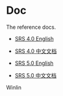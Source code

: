 # Doc

The reference docs.

* [SRS 4.0 English](https://ossrs.io/lts/en-us/docs/v4/tools/specs)
* [SRS 4.0 中文文档](https://ossrs.net/lts/zh-cn/docs/v4/tools/specs)

* [SRS 5.0 English](https://ossrs.io/lts/en-us/docs/v5/tools/specs)
* [SRS 5.0 中文文档](https://ossrs.net/lts/zh-cn/docs/v5/tools/specs)

Winlin

